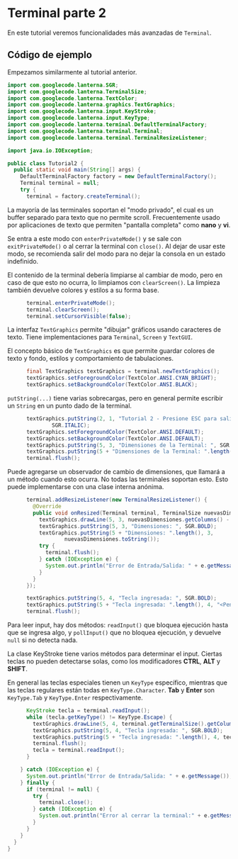 # Terminal parte 2

En este tutorial veremos funcionalidades más avanzadas de `Terminal`.

## Código de ejemplo

Empezamos similarmente al tutorial anterior.
```java
import com.googlecode.lanterna.SGR;
import com.googlecode.lanterna.TerminalSize;
import com.googlecode.lanterna.TextColor;
import com.googlecode.lanterna.graphics.TextGraphics;
import com.googlecode.lanterna.input.KeyStroke;
import com.googlecode.lanterna.input.KeyType;
import com.googlecode.lanterna.terminal.DefaultTerminalFactory;
import com.googlecode.lanterna.terminal.Terminal;
import com.googlecode.lanterna.terminal.TerminalResizeListener;

import java.io.IOException;

public class Tutorial2 {
  public static void main(String[] args) {
    DefaultTerminalFactory factory = new DefaultTerminalFactory();
    Terminal terminal = null;
    try {
      terminal = factory.createTerminal();
```
La mayoría de las terminales soportan el "modo privado", el cual es un buffer separado para texto que no permite scroll. Frecuentemente usado por aplicaciones de texto que permiten "pantalla completa" como **nano** y **vi**.

Se entra a este modo con `enterPrivateMode()` y se sale con `exitPrivateMode()` o al cerrar la terminal con `close()`. Al dejar de usar este modo, se recomienda salir del modo para no dejar la consola en un estado indefinido.

El contenido de la terminal debería limpiarse al cambiar de modo, pero en caso de que esto no ocurra, lo limpiamos con `clearScreen()`. La limpieza también devuelve colores y estilos a su forma base.

```java
      terminal.enterPrivateMode();
      terminal.clearScreen();
      terminal.setCursorVisible(false);
```
La interfaz `TextGraphics` permite "dibujar" gráficos usando caracteres de texto. Tiene implementaciones para `Terminal`, `Screen` y `TextGUI`.

El concepto básico de `TextGraphics` es que permite guardar colores de texto y fondo, estilos y comportamiento de tabulaciones.
```java
      final TextGraphics textGraphics = terminal.newTextGraphics();
      textGraphics.setForegroundColor(TextColor.ANSI.CYAN_BRIGHT);
      textGraphics.setBackgroundColor(TextColor.ANSI.BLACK);
```
`putString(...)` tiene varias sobrecargas, pero en general permite escribir un `String` en un punto dado de la terminal.
```java
      textGraphics.putString(2, 1, "Tutorial 2 - Presione ESC para salir", SGR.BLINK,
              SGR.ITALIC);
      textGraphics.setForegroundColor(TextColor.ANSI.DEFAULT);
      textGraphics.setBackgroundColor(TextColor.ANSI.DEFAULT);
      textGraphics.putString(5, 3, "Dimensiones de la Terminal: ", SGR.BOLD);
      textGraphics.putString(5 + "Dimensiones de la Terminal: ".length(), 3, terminal.getTerminalSize().toString());
      terminal.flush();
```
Puede agregarse un observador de cambio de dimensiones, que llamará a un método cuando esto ocurra. No todas las terminales soportan esto. Esto puede implementarse con una clase interna anónima.
```java
      terminal.addResizeListener(new TerminalResizeListener() {
        @Override
        public void onResized(Terminal terminal, TerminalSize nuevasDimensiones) {
          textGraphics.drawLine(5, 3, nuevasDimensiones.getColumns() - 1, 3, ' ');
          textGraphics.putString(5, 3, "Dimensiones: ", SGR.BOLD);
          textGraphics.putString(5 + "Dimensiones: ".length(), 3,
                  nuevasDimensiones.toString());
          try {
            terminal.flush();
          } catch (IOException e) {
            System.out.println("Error de Entrada/Salida: " + e.getMessage());
          }
        }
      });

      textGraphics.putString(5, 4, "Tecla ingresada: ", SGR.BOLD);
      textGraphics.putString(5 + "Tecla ingresada: ".length(), 4, "<Pendiente>");
      terminal.flush();
```
Para leer input, hay dos métodos: `readInput()` que bloquea ejecución hasta que se ingresa algo, y `pollInput()` que no bloquea ejecución, y devuelve `null` si no detecta nada.

La clase KeyStroke tiene varios métodos para determinar el input. Ciertas teclas no pueden detectarse solas, como los modificadores **CTRL**, **ALT** y **SHIFT**.

En general las teclas especiales tienen un `KeyType` específico, mientras que las teclas regulares están todas en `KeyType.Character`. **Tab** y **Enter** son `KeyType.Tab` y `KeyType.Enter` respectivamente.
```java
      KeyStroke tecla = terminal.readInput();
      while (tecla.getKeyType() != KeyType.Escape) {
        textGraphics.drawLine(5, 4, terminal.getTerminalSize().getColumns() - 1, 4, ' ');
        textGraphics.putString(5, 4, "Tecla ingresada: ", SGR.BOLD);
        textGraphics.putString(5 + "Tecla ingresada: ".length(), 4, tecla.toString());
        terminal.flush();
        tecla = terminal.readInput();
      }

    } catch (IOException e) {
      System.out.println("Error de Entrada/Salida: " + e.getMessage());
    } finally {
      if (terminal != null) {
        try {
          terminal.close();
        } catch (IOException e) {
          System.out.println("Error al cerrar la terminal:" + e.getMessage());
        }
      }
    }
  }
}
```
